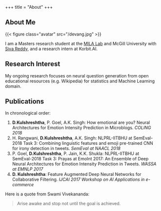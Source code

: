 +++
title = "About"
+++

## About Me

{{< figure class="avatar" src="/devang.jpg" >}}

I am a Masters research student at the [MILA Lab](https://mila.quebec/en/) and McGill University with [Siva Reddy](https://sivareddy.in/), and a research intern at Korbit.AI.

## Research Interest

My ongoing research focuses on neural question generation from open educational resources (e.g. Wikipedia) for statistics and Machine Learning domain.

## Publications

In chronological order:
1. **D.Kulshreshtha**, P. Goel, A.K. Singh: How emotional are you? Neural Architectures for Emotion Intensity Prediction in Microblogs. *COLING 2018*
2. H. Rangwani, **D.Kulshreshtha**, A.K. Singh: NLPRL-IITBHU at SemEval-2018 Task 3: Combining linguistic features and emoji pre-trained CNN for irony detection in tweets. *SemEval at NAACL 2018*
3. P. Goel, **D.Kulshreshtha**, P. Jain, K.K. Shukla: NLPRL-IITBHU at SemEval-2018 Task 3: Prayas at EmoInt 2017: An Ensemble of Deep Neural Architectures for Emotion Intensity Prediction in Tweets. *WASSA at EMNLP 2017*
4. **D. Kulshreshtha**: Feature Augmented Deep Neural Networks for Collaborative Filtering. *IJCAI 2017 Workshop on AI Applications in e-commerce*


Here is a quote from Swami Vivekananda:

> Arise awake and stop not until the goal is achieved.